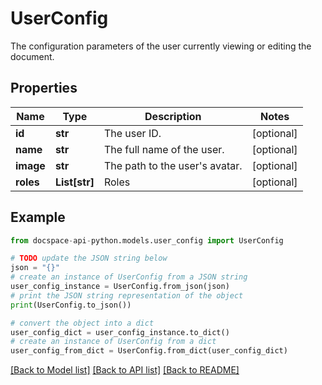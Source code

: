 # UserConfig
The configuration parameters of the user currently viewing or editing the document.

## Properties

Name | Type | Description | Notes
------------ | ------------- | ------------- | -------------
**id** | **str** | The user ID. | [optional] 
**name** | **str** | The full name of the user. | [optional] 
**image** | **str** | The path to the user&#39;s avatar. | [optional] 
**roles** | **List[str]** | Roles | [optional] 

## Example

```python
from docspace-api-python.models.user_config import UserConfig

# TODO update the JSON string below
json = "{}"
# create an instance of UserConfig from a JSON string
user_config_instance = UserConfig.from_json(json)
# print the JSON string representation of the object
print(UserConfig.to_json())

# convert the object into a dict
user_config_dict = user_config_instance.to_dict()
# create an instance of UserConfig from a dict
user_config_from_dict = UserConfig.from_dict(user_config_dict)
```
[[Back to Model list]](../README.md#documentation-for-models) [[Back to API list]](../README.md#documentation-for-api-endpoints) [[Back to README]](../README.md)



